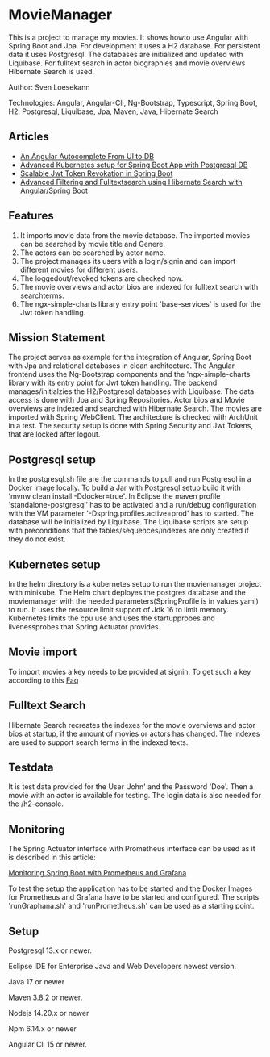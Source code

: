 # MovieManager
This is a project to manage my movies. It shows howto use Angular with Spring Boot and Jpa. For development it uses a H2 database. For persistent data it uses Postgresql. The databases are initialized and updated with Liquibase. For fulltext search in actor biographies and movie overviews Hibernate Search is used.

Author: Sven Loesekann

Technologies: Angular, Angular-Cli, Ng-Bootstrap, Typescript, Spring Boot, H2, Postgresql, Liquibase, Jpa, Maven, Java, Hibernate Search

## Articles
* [An Angular Autocomplete From UI to DB](https://angular2guy.wordpress.com/2021/07/31/an-angular-autocomplete-from-ui-to-db/)
* [Advanced Kubernetes setup for Spring Boot App with Postgresql DB](https://angular2guy.wordpress.com/2021/07/30/advanced-kubernetes-setup-for-spring-boot-app-with-postgresql-db/)
* [Scalable Jwt Token Revokation in Spring Boot](https://angular2guy.wordpress.com/2022/03/26/scalable-jwt-token-revokation-in-spring-boot/)
* [Advanced Filtering and Fulltextsearch using Hibernate Search with Angular/Spring Boot](https://angular2guy.wordpress.com/2022/08/23/fulltextsearch-in-the-moviemanager-with-hibernate-search/)

## Features
1. It imports movie data from the movie database. The imported movies can be searched by movie title and Genere. 
2. The actors can be searched by actor name.
3. The project manages its users with a login/signin and can import different movies for different users. 
4. The loggedout/revoked tokens are checked now.
5. The movie overviews and actor bios are indexed for fulltext search with searchterms.
6. The ngx-simple-charts library entry point 'base-services' is used for the Jwt token handling.

## Mission Statement
The project serves as example for the integration of Angular, Spring Boot with Jpa and relational databases in clean architecture. The Angular frontend uses the Ng-Bootstrap components and the 'ngx-simple-charts' library with its entry point for Jwt token handling. The backend manages/initialzies the H2/Postgresql databases with Liquibase. The data access is done with Jpa and Spring Repositories. Actor bios and Movie overviews are indexed and searched with Hibernate Search. The movies are imported with Spring WebClient. The architecture is checked with ArchUnit in a test. The security setup is done with Spring Security and Jwt Tokens, that are locked after logout.

## Postgresql setup
In the postgresql.sh file are the commands to pull and run Postgresql in a Docker image locally. To build a Jar with Postgresql setup build it with 'mvnw clean install -Ddocker=true'. In Eclipse the maven profile 'standalone-postgresql' has to be activated and a run/debug configuration with the VM parameter '-Dspring.profiles.active=prod' has to started. The database will be initialized by Liquibase. The Liquibase scripts are setup with preconditions that the tables/sequences/indexes are only created if they do not exist. 

## Kubernetes setup
In the helm directory is a kubernetes setup to run the moviemanager project with minikube. The Helm chart deployes the postgres database and the moviemanager with the needed parameters(SpringProfile is in values.yaml) to run. It uses the resource limit support of Jdk 16 to limit memory. Kubernetes limits the cpu use and uses the startupprobes and livenessprobes that Spring Actuator provides.

## Movie import
To import movies a key needs to be provided at signin. To get such a key according to this [Faq](https://www.themoviedb.org/faq/api)

## Fulltext Search
Hibernate Search recreates the indexes for the movie overviews and actor bios at startup, if the amount of movies or actors has changed. The indexes are used to support search terms in the indexed texts.

## Testdata
It is test data provided for the User 'John' and the Password 'Doe'. Then a movie with an actor is available for testing. The login data is also needed for the /h2-console. 

## Monitoring
The Spring Actuator interface with Prometheus interface can be used as it is described in this article: 

[Monitoring Spring Boot with Prometheus and Grafana](https://ordina-jworks.github.io/monitoring/2020/11/16/monitoring-spring-prometheus-grafana.html)

To test the setup the application has to be started and the Docker Images for Prometheus and Grafana have to be started and configured. The scripts 'runGraphana.sh' and 'runPrometheus.sh' can be used as a starting point.

## Setup
Postgresql 13.x or newer.

Eclipse IDE for Enterprise Java and Web Developers newest version.

Java 17 or newer

Maven 3.8.2 or newer.

Nodejs 14.20.x or newer

Npm 6.14.x or newer

Angular Cli 15 or newer.
